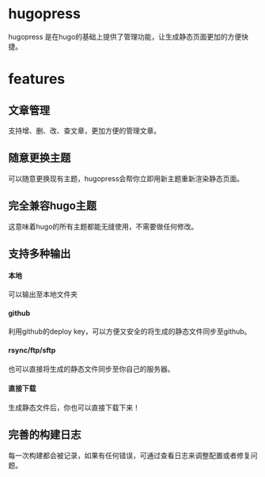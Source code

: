 # hugopress
hugopress 是在hugo的基础上提供了管理功能，让生成静态页面更加的方便快捷。

# features

## 文章管理
支持增、删、改、查文章，更加方便的管理文章。

## 随意更换主题
可以随意更换现有主题，hugopress会帮你立即用新主题重新渲染静态页面。


## 完全兼容hugo主题
这意味着hugo的所有主题都能无缝使用，不需要做任何修改。

## 支持多种输出
#### 本地
可以输出至本地文件夹

#### github
利用github的deploy key，可以方便又安全的将生成的静态文件同步至github。

#### rsync/ftp/sftp
也可以直接将生成的静态文件同步至你自己的服务器。

#### 直接下载
生成静态文件后，你也可以直接下载下来！

## 完善的构建日志
每一次构建都会被记录，如果有任何错误，可通过查看日志来调整配置或者修复问题。
